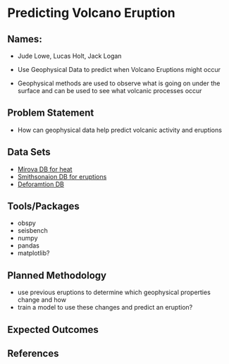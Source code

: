 # Predicting Volcano Eruption
## Names: 
- Jude Lowe, Lucas Holt, Jack Logan

- Use Geophysical Data to predict when Volcano Eruptions might occur
- Geophysical methods are used to observe what is going on under the surface and can be used to see what volcanic processes occur
## Problem Statement
- How can geophysical data help predict volcanic activity and eruptions
## Data Sets
- [Mirova DB for heat](https://www.mirovaweb.it/)
- [Smithsonaion DB for eruptions](https://volcano.si.edu/database/search_eruption_results.cfm)
- [Deforamtion DB](https://comet.nerc.ac.uk/comet-volcano-portal/volcano-index/Search-All)
## Tools/Packages
- obspy
- seisbench
- numpy
- pandas
- matplotlib?
## Planned Methodology
- use previous eruptions to determine which geophysical properties change and how
- train a model to use these changes and predict an eruption?
## Expected Outcomes

## References


